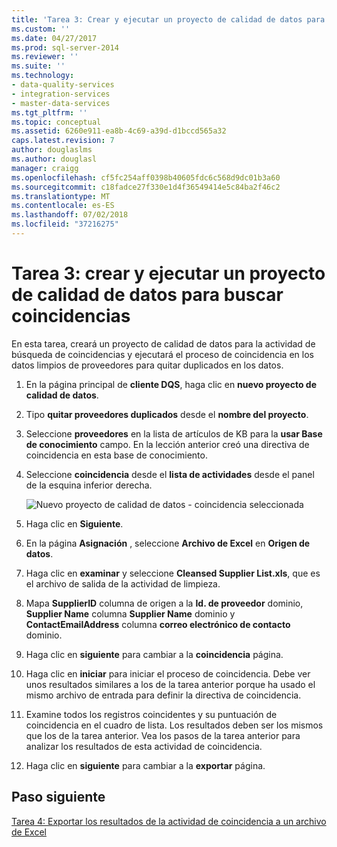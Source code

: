 ```yaml
---
title: 'Tarea 3: Crear y ejecutar un proyecto de calidad de datos para buscar coincidencias | Microsoft Docs'
ms.custom: ''
ms.date: 04/27/2017
ms.prod: sql-server-2014
ms.reviewer: ''
ms.suite: ''
ms.technology:
- data-quality-services
- integration-services
- master-data-services
ms.tgt_pltfrm: ''
ms.topic: conceptual
ms.assetid: 6260e911-ea8b-4c69-a39d-d1bccd565a32
caps.latest.revision: 7
author: douglaslms
ms.author: douglasl
manager: craigg
ms.openlocfilehash: cf5fc254aff0398b40605fdc6c568d9dc01b3a60
ms.sourcegitcommit: c18fadce27f330e1d4f36549414e5c84ba2f46c2
ms.translationtype: MT
ms.contentlocale: es-ES
ms.lasthandoff: 07/02/2018
ms.locfileid: "37216275"
---
```

# <a name="task-3-creating-and-running-a-data-quality-project-for-matching"></a>Tarea 3: crear y ejecutar un proyecto de calidad de datos para buscar coincidencias
  En esta tarea, creará un proyecto de calidad de datos para la actividad de búsqueda de coincidencias y ejecutará el proceso de coincidencia en los datos limpios de proveedores para quitar duplicados en los datos.  
  
1.  En la página principal de **cliente DQS**, haga clic en **nuevo proyecto de calidad de datos**.  
  
2.  Tipo **quitar proveedores duplicados** desde el **nombre del proyecto**.  
  
3.  Seleccione **proveedores** en la lista de artículos de KB para la **usar Base de conocimiento** campo. En la lección anterior creó una directiva de coincidencia en esta base de conocimiento.  
  
4.  Seleccione **coincidencia** desde el **lista de actividades** desde el panel de la esquina inferior derecha.  
  
     ![Nuevo proyecto de calidad de datos - coincidencia seleccionada](../../2014/tutorials/media/et-creatingandrunningadqpformatching.jpg "nuevo proyecto de calidad de datos - coincidencia seleccionada")  
  
5.  Haga clic en **Siguiente**.  
  
6.  En la página **Asignación** , seleccione **Archivo de Excel** en **Origen de datos**.  
  
7.  Haga clic en **examinar** y seleccione **Cleansed Supplier List.xls**, que es el archivo de salida de la actividad de limpieza.  
  
8.  Mapa **SupplierID** columna de origen a la **Id. de proveedor** dominio, **Supplier Name** columna **Supplier Name** dominio y **ContactEmailAddress** columna **correo electrónico de contacto** dominio.  
  
9. Haga clic en **siguiente** para cambiar a la **coincidencia** página.  
  
10. Haga clic en **iniciar** para iniciar el proceso de coincidencia. Debe ver unos resultados similares a los de la tarea anterior porque ha usado el mismo archivo de entrada para definir la directiva de coincidencia.  
  
11. Examine todos los registros coincidentes y su puntuación de coincidencia en el cuadro de lista. Los resultados deben ser los mismos que los de la tarea anterior. Vea los pasos de la tarea anterior para analizar los resultados de esta actividad de coincidencia.  
  
12. Haga clic en **siguiente** para cambiar a la **exportar** página.  
  
## <a name="next-step"></a>Paso siguiente  
 [Tarea 4: Exportar los resultados de la actividad de coincidencia a un archivo de Excel](../../2014/tutorials/task-4-exporting-the-results-from-matching-activity-to-an-excel-file.md)  
  
  
